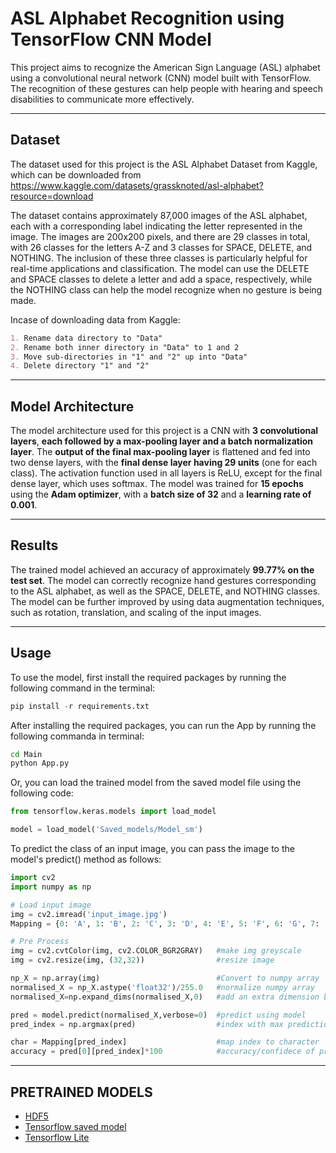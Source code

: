 # ASL Alphabet Recognition using TensorFlow CNN Model

This project aims to recognize the American Sign Language (ASL) alphabet using a convolutional neural network (CNN) model built with TensorFlow. The recognition of these gestures can help people with hearing and speech disabilities to communicate more effectively.

---
## Dataset

The dataset used for this project is the ASL Alphabet Dataset from Kaggle, which can be downloaded from https://www.kaggle.com/datasets/grassknoted/asl-alphabet?resource=download

The dataset contains approximately 87,000 images of the ASL alphabet, each with a corresponding label indicating the letter represented in the image. The images are 200x200 pixels, and there are 29 classes in total, with 26 classes for the letters A-Z and 3 classes for SPACE, DELETE, and NOTHING. The inclusion of these three classes is particularly helpful for real-time applications and classification. The model can use the DELETE and SPACE classes to delete a letter and add a space, respectively, while the NOTHING class can help the model recognize when no gesture is being made.

Incase of downloading data from Kaggle:
```markdown
1. Rename data directory to "Data"
2. Rename both inner directory in "Data" to 1 and 2
3. Move sub-directories in "1" and "2" up into "Data"
4. Delete directory "1" and "2"
```
---
## Model Architecture

The model architecture used for this project is a CNN with **3 convolutional layers**, **each followed by a max-pooling layer and a batch normalization layer**. The **output of the final max-pooling layer** is flattened and fed into two dense layers, with the **final dense layer having 29 units** (one for each class). The activation function used in all layers is ReLU, except for the final dense layer, which uses softmax. The model was trained for **15 epochs** using the **Adam optimizer**, with a **batch size of 32** and a **learning rate of 0.001**.

---
## Results

The trained model achieved an accuracy of approximately **99.77% on the test set**. The model can correctly recognize hand gestures corresponding to the ASL alphabet, as well as the SPACE, DELETE, and NOTHING classes. The model can be further improved by using data augmentation techniques, such as rotation, translation, and scaling of the input images.

---
## Usage

To use the model, first install the required packages by running the following command in the terminal:

```python
pip install -r requirements.txt
```

After installing the required packages, you can run the App by running the following commanda in terminal:
```bash
cd Main
python App.py
```

Or, you can load the trained model from the saved model file using the following code:

```python
from tensorflow.keras.models import load_model

model = load_model('Saved_models/Model_sm')
```
To predict the class of an input image, you can pass the image to the model's predict() method as follows:

```python
import cv2
import numpy as np

# Load input image
img = cv2.imread('input_image.jpg')
Mapping = {0: 'A', 1: 'B', 2: 'C', 3: 'D', 4: 'E', 5: 'F', 6: 'G', 7: 'H', 8: 'I', 9: 'J', 10: 'K', 11: 'L', 12: 'M', 13: 'N', 14: 'O', 15: 'P', 16: 'Q', 17: 'R', 18: 'S', 19: 'T', 20: 'U', 21: 'V', 22: 'W', 23: 'X', 24: 'Y', 25: 'Z', 26: 'del', 27: 'nothing', 28: 'space'}

# Pre Process
img = cv2.cvtColor(img, cv2.COLOR_BGR2GRAY)   #make img greyscale
img = cv2.resize(img, (32,32))                #resize image 

np_X = np.array(img)                          #Convert to numpy array
normalised_X = np_X.astype('float32')/255.0   #normalize numpy array
normalised_X=np.expand_dims(normalised_X,0)   #add an extra dimension b/c model is trained on a (None,32,32) shape

pred = model.predict(normalised_X,verbose=0)  #predict using model 
pred_index = np.argmax(pred)                  #index with max prediction

char = Mapping[pred_index]                    #map index to character
accuracy = pred[0][pred_index]*100            #accuracy/confidece of prediction

```
---
## PRETRAINED MODELS
- [HDF5](./Saved_models/Model_hdf5)
- [Tensorflow saved model](./Saved_models/Model_sm)
- [Tensorflow Lite](./Saved_models/Model_tflite.tflite)
